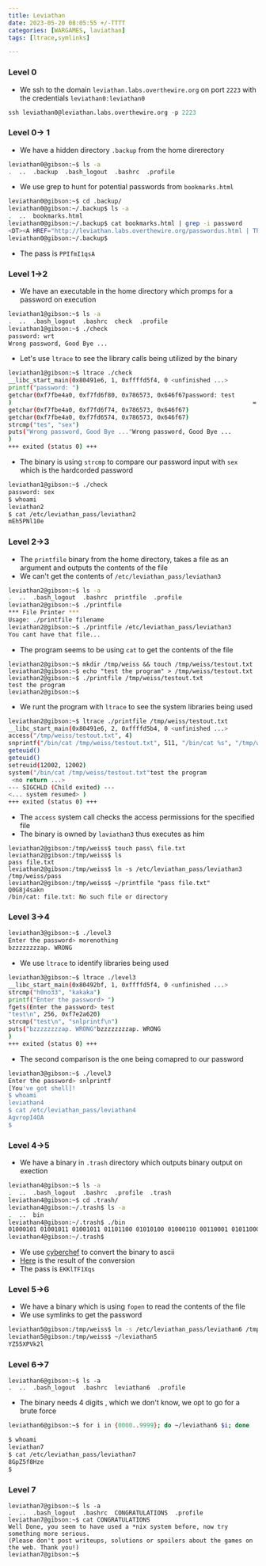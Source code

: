 ```yaml
---
title: Leviathan
date: 2023-05-20 08:05:55 +/-TTTT
categories: [WARGAMES, laviathan]
tags: [ltrace,symlinks]

---
```


### Level 0

- We ssh to the domain ```leviathan.labs.overthewire.org``` on port ```2223``` with the credentials ```leviathan0:leviathan0```

```sql
ssh leviathan0@leviathan.labs.overthewire.org -p 2223
```

### Level 0-> 1

- We have a hidden directory ```.backup``` from the home direrectory

```bash
leviathan0@gibson:~$ ls -a
.  ..  .backup  .bash_logout  .bashrc  .profile
```
- We use grep to hunt for potential passwords from ```bookmarks.html```

```bash
leviathan0@gibson:~$ cd .backup/
leviathan0@gibson:~/.backup$ ls -a
.  ..  bookmarks.html
leviathan0@gibson:~/.backup$ cat bookmarks.html | grep -i password
<DT><A HREF="http://leviathan.labs.overthewire.org/passwordus.html | This will be fixed later, the password for leviathan1 is PPIfmI1qsA" ADD_DATE="1155384634" LAST_CHARSET="ISO-8859-1" ID="rdf:#$2wIU71">password to leviathan1</A>
leviathan0@gibson:~/.backup$ 

```
- The pass is ```PPIfmI1qsA```

### Level 1->2

- We have an executable in the home directory which promps for a password on execution

```bash
leviathan1@gibson:~$ ls -a
.  ..  .bash_logout  .bashrc  check  .profile
leviathan1@gibson:~$ ./check 
password: wrt
Wrong password, Good Bye ...
```

- Let's use ```ltrace``` to see the library calls being utilized by the binary

```bash
leviathan1@gibson:~$ ltrace ./check 
__libc_start_main(0x80491e6, 1, 0xffffd5f4, 0 <unfinished ...>
printf("password: ")                                                                                                   = 10
getchar(0xf7fbe4a0, 0xf7fd6f80, 0x786573, 0x646f67password: test
)                                                                    = 116
getchar(0xf7fbe4a0, 0xf7fd6f74, 0x786573, 0x646f67)                                                                    = 101
getchar(0xf7fbe4a0, 0xf7fd6574, 0x786573, 0x646f67)                                                                    = 115
strcmp("tes", "sex")                                                                                                   = 1
puts("Wrong password, Good Bye ..."Wrong password, Good Bye ...
)                                                                                   = 29
+++ exited (status 0) +++
```
- The binary is using ```strcmp``` to compare our password input with ```sex``` which is the hardcorded password

```bash
leviathan1@gibson:~$ ./check 
password: sex
$ whoami
leviathan2
$ cat /etc/leviathan_pass/leviathan2
mEh5PNl10e
```

### Level 2->3

- The ```printfile``` binary from the home directory, takes a file as an argument and outputs the contents of the file
- We can't get the contents of ```/etc/leviathan_pass/leviathan3```

```bash
leviathan2@gibson:~$ ls -a
.  ..  .bash_logout  .bashrc  printfile  .profile
leviathan2@gibson:~$ ./printfile 
*** File Printer ***
Usage: ./printfile filename
leviathan2@gibson:~$ ./printfile /etc/leviathan_pass/leviathan3
You cant have that file...
```
- The program seems to be using ```cat``` to get the contents of the file

```
leviathan2@gibson:~$ mkdir /tmp/weiss && touch /tmp/weiss/testout.txt
leviathan2@gibson:~$ echo "test the program" > /tmp/weiss/testout.txt
leviathan2@gibson:~$ ./printfile /tmp/weiss/testout.txt
test the program
leviathan2@gibson:~$ 
```

- We runt the program with ```ltrace``` to see the system libraries being used

```bash
leviathan2@gibson:~$ ltrace ./printfile /tmp/weiss/testout.txt
__libc_start_main(0x80491e6, 2, 0xffffd5b4, 0 <unfinished ...>
access("/tmp/weiss/testout.txt", 4)                                                                                    = 0
snprintf("/bin/cat /tmp/weiss/testout.txt", 511, "/bin/cat %s", "/tmp/weiss/testout.txt")                              = 31
geteuid()                                                                                                              = 12002
geteuid()                                                                                                              = 12002
setreuid(12002, 12002)                                                                                                 = 0
system("/bin/cat /tmp/weiss/testout.txt"test the program
 <no return ...>
--- SIGCHLD (Child exited) ---
<... system resumed> )                                                                                                 = 0
+++ exited (status 0) +++

```
- The ```access``` system call checks the access permissions for the specified file
- The binary is  owned by ```laviathan3``` thus executes as him

```
leviathan2@gibson:/tmp/weiss$ touch pass\ file.txt
leviathan2@gibson:/tmp/weiss$ ls
pass file.txt
leviathan2@gibson:/tmp/weiss$ ln -s /etc/leviathan_pass/leviathan3 /tmp/weiss/pass
leviathan2@gibson:/tmp/weiss$ ~/printfile "pass file.txt"
Q0G8j4sakn
/bin/cat: file.txt: No such file or directory
```
### Level 3->4

```bash
leviathan3@gibson:~$ ./level3 
Enter the password> morenothing
bzzzzzzzzap. WRONG
```
- We use ```ltrace``` to identify libraries being used

```bash
leviathan3@gibson:~$ ltrace ./level3 
__libc_start_main(0x80492bf, 1, 0xffffd5f4, 0 <unfinished ...>
strcmp("h0no33", "kakaka")                                                                                             = -1
printf("Enter the password> ")                                                                                         = 20
fgets(Enter the password> test
"test\n", 256, 0xf7e2a620)                                                                                       = 0xffffd3cc
strcmp("test\n", "snlprintf\n")                                                                                        = 1
puts("bzzzzzzzzap. WRONG"bzzzzzzzzap. WRONG
)                                                                                             = 19
+++ exited (status 0) +++

```
- The second comparison is the one being comapred to our password

```bash
leviathan3@gibson:~$ ./level3 
Enter the password> snlprintf
[You've got shell]!
$ whoami
leviathan4
$ cat /etc/leviathan_pass/leviathan4
AgvropI4OA
$ 
```

### Level 4->5

- We have a binary in ```.trash``` directory which outputs binary output on exection

```bash
leviathan4@gibson:~$ ls -a
.  ..  .bash_logout  .bashrc  .profile  .trash
leviathan4@gibson:~$ cd .trash/
leviathan4@gibson:~/.trash$ ls -a
.  ..  bin
leviathan4@gibson:~/.trash$ ./bin 
01000101 01001011 01001011 01101100 01010100 01000110 00110001 01011000 01110001 01110011 00001010 
leviathan4@gibson:~/.trash$ 
```
- We use [cyberchef](https://gchq.github.io/CyberChef/) to convert the binary to ascii
- [Here](https://gchq.github.io/CyberChef/#recipe=From_Binary('Space',8)&input=MDEwMDAxMDEgMDEwMDEwMTEgMDEwMDEwMTEgMDExMDExMDAgMDEwMTAxMDAgMDEwMDAxMTAgMDAxMTAwMDEgMDEwMTEwMDAgMDExMTAwMDEgMDExMTAwMTEgMDAwMDEwMTA) is the result of the conversion
- The pass is ```EKKlTF1Xqs```

### Level 5->6

- We have a binary which is using ```fopen``` to read the contents of the file
- We use symlinks to get the password

```bash
leviathan5@gibson:/tmp/weiss$ ln -s /etc/leviathan_pass/leviathan6 /tmp/file.log
leviathan5@gibson:/tmp/weiss$ ~/leviathan5 
YZ55XPVk2l
```
### Level 6->7

```
leviathan6@gibson:~$ ls -a
.  ..  .bash_logout  .bashrc  leviathan6  .profile

```
- The binary needs 4 digits , which we don't know, we opt to go for a brute force

```bash
leviathan6@gibson:~$ for i in {0000..9999}; do ~/leviathan6 $i; done 
```
```bash
$ whoami
leviathan7
$ cat /etc/leviathan_pass/leviathan7
8GpZ5f8Hze
$ 
```

### Level 7

```
leviathan7@gibson:~$ ls -a
.  ..  .bash_logout  .bashrc  CONGRATULATIONS  .profile
leviathan7@gibson:~$ cat CONGRATULATIONS 
Well Done, you seem to have used a *nix system before, now try something more serious.
(Please don't post writeups, solutions or spoilers about the games on the web. Thank you!)
leviathan7@gibson:~$ 

```

